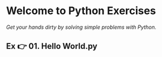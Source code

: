 # Welcome to Python Exercises
*Get your hands dirty by solving simple problems with Python.*

## Ex :point_right: 01. Hello World.py

